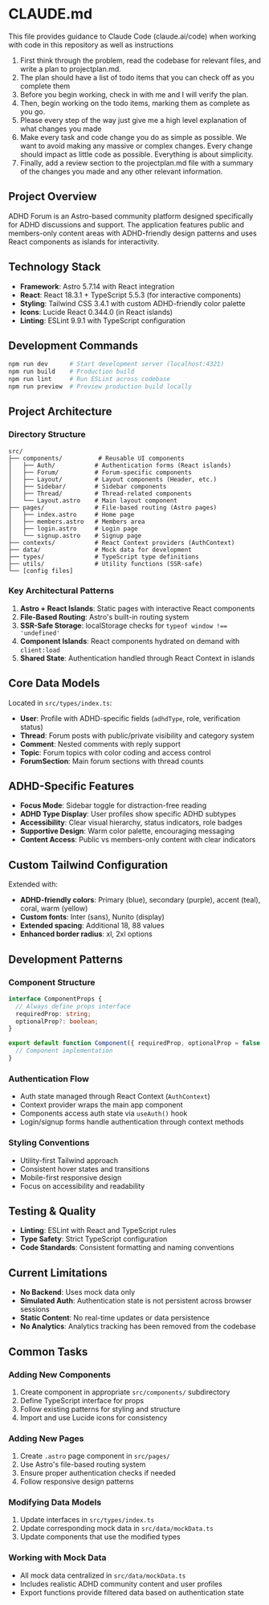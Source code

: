 # CLAUDE.md

This file provides guidance to Claude Code (claude.ai/code) when working with code in this repository as well as instructions

1. First think through the problem, read the codebase for relevant files, and write a plan to projectplan.md.
2. The plan should have a list of todo items that you can check off as you complete them
3. Before you begin working, check in with me and I will verify the plan.
4. Then, begin working on the todo items, marking them as complete as you go.
5. Please every step of the way just give me a high level explanation of what changes you made
6. Make every task and code change you do as simple as possible. We want to avoid making any massive or complex changes. Every change should impact as little code as possible. Everything is about simplicity.
7. Finally, add a review section to the projectplan.md file with a summary of the changes you made and any other relevant information.


## Project Overview

ADHD Forum is an Astro-based community platform designed specifically for ADHD discussions and support. The application features public and members-only content areas with ADHD-friendly design patterns and uses React components as islands for interactivity.

## Technology Stack

- **Framework**: Astro 5.7.14 with React integration
- **React**: React 18.3.1 + TypeScript 5.5.3 (for interactive components)
- **Styling**: Tailwind CSS 3.4.1 with custom ADHD-friendly color palette
- **Icons**: Lucide React 0.344.0 (in React islands)
- **Linting**: ESLint 9.9.1 with TypeScript configuration

## Development Commands

```bash
npm run dev      # Start development server (localhost:4321)
npm run build    # Production build
npm run lint     # Run ESLint across codebase
npm run preview  # Preview production build locally
```

## Project Architecture

### Directory Structure
```
src/
├── components/          # Reusable UI components
│   ├── Auth/           # Authentication forms (React islands)
│   ├── Forum/          # Forum-specific components
│   ├── Layout/         # Layout components (Header, etc.)
│   ├── Sidebar/        # Sidebar components
│   ├── Thread/         # Thread-related components
│   └── Layout.astro    # Main layout component
├── pages/              # File-based routing (Astro pages)
│   ├── index.astro     # Home page
│   ├── members.astro   # Members area
│   ├── login.astro     # Login page
│   └── signup.astro    # Signup page
├── contexts/           # React Context providers (AuthContext)
├── data/               # Mock data for development
├── types/              # TypeScript type definitions
├── utils/              # Utility functions (SSR-safe)
└── [config files]
```

### Key Architectural Patterns

1. **Astro + React Islands**: Static pages with interactive React components
2. **File-Based Routing**: Astro's built-in routing system
3. **SSR-Safe Storage**: localStorage checks for `typeof window !== 'undefined'`
4. **Component Islands**: React components hydrated on demand with `client:load`
5. **Shared State**: Authentication handled through React Context in islands

## Core Data Models

Located in `src/types/index.ts`:

- **User**: Profile with ADHD-specific fields (`adhdType`, role, verification status)
- **Thread**: Forum posts with public/private visibility and category system
- **Comment**: Nested comments with reply support
- **Topic**: Forum topics with color coding and access control
- **ForumSection**: Main forum sections with thread counts

## ADHD-Specific Features

- **Focus Mode**: Sidebar toggle for distraction-free reading
- **ADHD Type Display**: User profiles show specific ADHD subtypes
- **Accessibility**: Clear visual hierarchy, status indicators, role badges
- **Supportive Design**: Warm color palette, encouraging messaging
- **Content Access**: Public vs members-only content with clear indicators

## Custom Tailwind Configuration

Extended with:
- **ADHD-friendly colors**: Primary (blue), secondary (purple), accent (teal), coral, warm (yellow)
- **Custom fonts**: Inter (sans), Nunito (display)
- **Extended spacing**: Additional 18, 88 values
- **Enhanced border radius**: xl, 2xl options

## Development Patterns

### Component Structure
```typescript
interface ComponentProps {
  // Always define props interface
  requiredProp: string;
  optionalProp?: boolean;
}

export default function Component({ requiredProp, optionalProp = false }: ComponentProps) {
  // Component implementation
}
```

### Authentication Flow
- Auth state managed through React Context (`AuthContext`)
- Context provider wraps the main app component
- Components access auth state via `useAuth()` hook
- Login/signup forms handle authentication through context methods

### Styling Conventions
- Utility-first Tailwind approach
- Consistent hover states and transitions
- Mobile-first responsive design
- Focus on accessibility and readability

## Testing & Quality

- **Linting**: ESLint with React and TypeScript rules
- **Type Safety**: Strict TypeScript configuration
- **Code Standards**: Consistent formatting and naming conventions

## Current Limitations

- **No Backend**: Uses mock data only
- **Simulated Auth**: Authentication state is not persistent across browser sessions
- **Static Content**: No real-time updates or data persistence
- **No Analytics**: Analytics tracking has been removed from the codebase

## Common Tasks

### Adding New Components
1. Create component in appropriate `src/components/` subdirectory
2. Define TypeScript interface for props
3. Follow existing patterns for styling and structure
4. Import and use Lucide icons for consistency

### Adding New Pages
1. Create `.astro` page component in `src/pages/`
2. Use Astro's file-based routing system
3. Ensure proper authentication checks if needed
4. Follow responsive design patterns

### Modifying Data Models
1. Update interfaces in `src/types/index.ts`
2. Update corresponding mock data in `src/data/mockData.ts`
3. Update components that use the modified types

### Working with Mock Data
- All mock data centralized in `src/data/mockData.ts`
- Includes realistic ADHD community content and user profiles
- Export functions provide filtered data based on authentication state